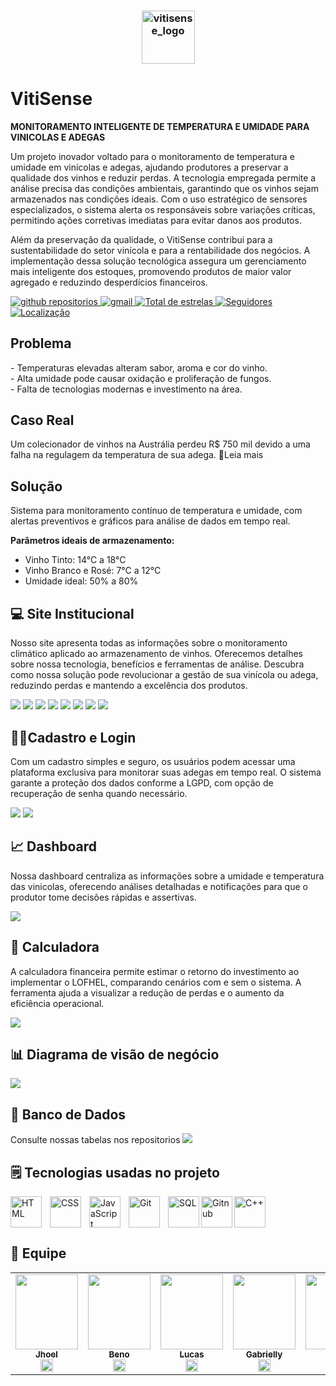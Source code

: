 <h3 align="center">
  <img src="https://i.imgur.com/6rV1RSS.png" alt="vitisense_logo" height="85"/>
</h3>

# VitiSense 
<b>MONITORAMENTO INTELIGENTE DE TEMPERATURA E UMIDADE PARA VINICOLAS E ADEGAS</b>
<p>
Um projeto inovador voltado para o monitoramento de temperatura e umidade em vinícolas e adegas, ajudando produtores a preservar a qualidade dos vinhos e reduzir perdas. A tecnologia empregada permite a análise precisa das condições ambientais, garantindo que os vinhos sejam armazenados nas condições ideais. Com o uso estratégico de sensores especializados, o sistema alerta os responsáveis sobre variações críticas, permitindo ações corretivas imediatas para evitar danos aos produtos.

Além da preservação da qualidade, o VitiSense contribui para a sustentabilidade do setor vinícola e para a rentabilidade dos negócios. A implementação dessa solução tecnológica assegura um gerenciamento mais inteligente dos estoques, promovendo produtos de maior valor agregado e reduzindo desperdícios financeiros.


<p align="left">
    <a href="https://github.com/LOFHEL-PI?tab=repositories">
        <img 
            alt="github repositorios" 
            title="github repositorios" 
            src="https://custom-icon-badges.demolab.com/badge/-Repositórios-blue?style=for-the-badge&logoColor=white&logo=repo"
        />
    </a>
    <a href="mailto:lofhel@sptech">
        <img 
            alt="gmail" 
            title="Link para enviar um email" 
            src="https://custom-icon-badges.demolab.com/badge/-lofhel@sptech-red?style=for-the-badge&logo=mention&logoColor=white"
        />
    </a> 
    <a href="https://github.com/LOFHEL-PI?tab=repositories&sort=stargazers">
        <img 
            alt="Total de estrelas" 
            title="Total de estrelas GitHub" 
            src="https://custom-icon-badges.demolab.com/github/stars/LOFHEL-PI?color=55960c&style=for-the-badge&labelColor=488207&logo=star&label=Estrelas"
        />
    </a>
    <a href="https://github.com/LOFHEL-PI?tab=followers">
        <img 
            alt="Seguidores" 
            title="Me siga no GitHub" 
            src="https://custom-icon-badges.demolab.com/github/followers/LOFHEL-PI?color=236ad3&labelColor=1155ba&style=for-the-badge&logo=github&label=Seguidores&logoColor=white"
        />
    </a>
     <a href="https://www.bing.com/maps?q=S%C3%A3o+Paulo&satid=id.sid%3Ac6cf2f6e-626c-4267-ae48-9e13ea74d2b9&FORM=KC2MAP&cp=-23.683231%7E-46.595678&lvl=10.7">
        <img 
           alt="Localização" 
            title="Localização São Paulo - BR" 
            src="https://custom-icon-badges.demolab.com/badge/S%C3%A3o%20Paulo-BR-green?style=for-the-badge&logo=location&logoColor=white"
        />
    </a>
</p>

## Problema 
<p>
- Temperaturas elevadas alteram sabor, aroma e cor do vinho. <br>
- Alta umidade pode causar oxidação e proliferação de fungos. <br>
- Falta de tecnologias modernas e investimento na área.
</p>

## Caso Real

<p>Um colecionador de vinhos na Austrália perdeu R$ 750 mil devido a uma falha na regulagem da temperatura de sua adega. 🔗<a src="https://revistaadega.uol.com.br/artigo/empresa-que-fazia-manutencao-de-adega-e-processada_10409.html">Leia mais</a>  </p>

## Solução

<p>
Sistema para monitoramento contínuo de temperatura e umidade, com alertas preventivos e gráficos para análise de dados em tempo real.

<b>Parâmetros ideais de armazenamento:</b>
- Vinho Tinto: 14°C a 18°C
- Vinho Branco e Rosé: 7°C a 12°C
- Umidade ideal: 50% a 80%
</p>

## 💻 Site Institucional
<p>
Nosso site apresenta todas as informações sobre o monitoramento climático aplicado ao armazenamento de vinhos. Oferecemos detalhes sobre nossa tecnologia, benefícios e ferramentas de análise. Descubra como nossa solução pode revolucionar a gestão de sua vinícola ou adega, reduzindo perdas e mantendo a excelência dos produtos.
</p>
<img src="https://i.imgur.com/8kiXAch.png" />
<img src="https://i.imgur.com/iNEbyPU.png" />
<img src="https://i.imgur.com/ZiDJ58F.png" />
<img src="https://i.imgur.com/ohvRQfT.png" />

<img src="https://i.imgur.com/Xrslvco.png" />
<img src="https://i.imgur.com/pFCaSwK.png" />
<img src="https://i.imgur.com/tuwhNqp.png" />
<img src="https://i.imgur.com/Icy15dH.png" />


## 🧑‍💼Cadastro e Login
<p>
Com um cadastro simples e seguro, os usuários podem acessar uma plataforma exclusiva para monitorar suas adegas em tempo real. O sistema garante a proteção dos dados conforme a LGPD, com opção de recuperação de senha quando necessário.
</p>
<img src="https://i.imgur.com/kESkuXY.png" />
<img src="https://i.imgur.com/PhmnVSV.png" />

## 📈 Dashboard
<p>
  Nossa dashboard centraliza as informações sobre a umidade e temperatura das vinicolas, oferecendo análises detalhadas e notificações para que o produtor tome decisões rápidas e assertivas. 
</p>
<img src="https://i.imgur.com/upbmiYX.png"/>

## 🔢 Calculadora
<p>
A calculadora financeira permite estimar o retorno do investimento ao implementar o LOFHEL, comparando cenários com e sem o sistema. A ferramenta ajuda a visualizar a redução de perdas e o aumento da eficiência operacional.
</p>
<img src="https://i.imgur.com/3GEurih.png"/>

## 📊 Diagrama de visão de negócio

<img src="https://i.imgur.com/E02oRqm.png"/>


## 🧱 Banco de Dados
Consulte nossas tabelas nos repositorios
<img src="https://i.imgur.com/8ekJKf0.png"/>
## 🗒️ Tecnologias usadas no projeto

<img 
    align="left" 
    alt="HTML"
    title="HTML" 
    width="50px" 
    style="padding-right: 10px;" 
    src="https://cdn.jsdelivr.net/gh/devicons/devicon@latest/icons/html5/html5-original.svg" 
/>
<img 
    align="left" 
    alt="CSS" 
    title="CSS"
    width="50px" 
    style="padding-right: 10px;" 
    src="https://cdn.jsdelivr.net/gh/devicons/devicon@latest/icons/css3/css3-original.svg" 
/>
<img 
    align="left" 
    alt="JavaScript" 
    title="JavaScript"
    width="50px" 
    style="padding-right: 10px;" 
    src="https://cdn.jsdelivr.net/gh/devicons/devicon@latest/icons/javascript/javascript-original.svg" 
/>
<img 
    align="left" 
    alt="Git" 
    title="Git"
    width="50px" 
    style="padding-right: 10px;" 
    src="https://cdn.jsdelivr.net/gh/devicons/devicon@latest/icons/git/git-original.svg" 
/>
<img
    align="left"
    alt="SQL"
    title="SQL"
    width="50px"
    style="padding-rigth: 10px;"
    src="https://cdn.jsdelivr.net/gh/devicons/devicon@latest/icons/azuresqldatabase/azuresqldatabase-original.svg"
/>
<img
    align="left"
    alt="Gitnub"
    title="Github"
    width="50px"
    style="padding-rigth: 10px;"
    src="https://www.svgrepo.com/show/439171/github.svg"
/>
<img
    align="C++"
    alt="C++"
    title="C++"
    width="50px"
    style="padding-rigth: 10px;"
    src="https://cdn.jsdelivr.net/gh/devicons/devicon@latest/icons/cplusplus/cplusplus-original.svg"
/><br>
## 👤 Equipe
<table>

<td  align="center"><a  href= "https://github.com/JhoelDiego2"><img src="https://i.imgur.com/SrytKsK.png" border-radius="50%"; height="120px"; width="100px;"/><br/><sub><b> Jhoel </b></sub></a><br /><a  href="https://github.com/JhoelDiego2" ><img  src="https://www.svgrepo.com/show/439171/github.svg"  width="20"/></a>
</td>

<td  align="center"><a  href= "https://github.com/Beno-Goulart" ><img src="https://i.imgur.com/vd63gcA.png"  border-radius="50%"; height="120px"; width="100px;"/><br/><sub><b> Beno </b></sub></a><br /><a  href="https://github.com/Beno-Goulart" ><img  src="https://www.svgrepo.com/show/439171/github.svg"  width="20"/></a>
</td>

<td  align="center"><a  href="https://github.com/lucasealves" ><img src="https://i.imgur.com/7vymSTl.png" border-radius="50%"; height="120px"; width="100px;"/><br/><sub><b> Lucas </b></sub></a><br /><a  href="https://github.com/lucasealves" ><img  src="https://www.svgrepo.com/show/439171/github.svg"  width="20"/></a>
</td>

<td  align="center"><a  href="https://github.com/Gabby-M745" ><img  src="https://i.imgur.com/LUK69zv.png" border-radius="50%";  height="120px"; width="100px;"/><br/><sub><b> Gabrielly </b></sub></a><br /><a  href="https://github.com/Gabby-M745" ><img  src="https://www.svgrepo.com/show/439171/github.svg"  width="20"/></a>
</td>

<td  align="center"><a  href="https://github.com/Marialuizagoes31" ><img  src="https://i.imgur.com/6shbD82.png" border-radius="50%";  height="120px"; width="100px;"/><br/><sub><b> Maria </b></sub></a><br /><a  href="https://github.com/Marialuizagoes31" ><img  src="https://www.svgrepo.com/show/439171/github.svg"  width="20"/></a>
</td>
</table>
